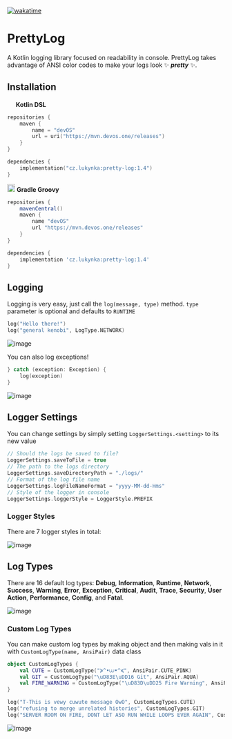 [![wakatime](https://wakatime.com/badge/github/LukynkaCZE/PrettyLog.svg)](https://wakatime.com/badge/github/LukynkaCZE/PrettyLog)

# PrettyLog

A Kotlin logging library focused on readability in console.
PrettyLog takes advantage of ANSI color codes to make your logs look ✨ ***pretty*** ✨.

## Installation

<img src="https://cdn.worldvectorlogo.com/logos/kotlin-2.svg" width="16px"></img>
**Kotlin DSL**
```kotlin
repositories {
    maven {
        name = "devOS"
        url = uri("https://mvn.devos.one/releases")
    }
}

dependencies {
    implementation("cz.lukynka:pretty-log:1.4")
}
```
<img src="https://github.com/LukynkaCZE/PrettyLog/assets/48604271/3293feca-7395-4100-8b61-257ba40dbe3c" width="18px"></img>
**Gradle Groovy**
```groovy
repositories {
    mavenCentral()
    maven {
        name "devOS"
        url "https://mvn.devos.one/releases"
    }
}

dependencies {
    implementation 'cz.lukynka:pretty-log:1.4'
}
```
## Logging
Logging is very easy, just call the `log(message, type)` method. `type` parameter is optional and defaults to `RUNTIME`
```kotlin
log("Hello there!")
log("general kenobi", LogType.NETWORK)
```
![image](https://github.com/LukynkaCZE/PrettyLog/assets/48604271/4052e4f2-6b69-4e95-a2ee-ba130615d82f)


You can also log exceptions!
```kotlin
} catch (exception: Exception) {
    log(exception)
}
```
![image](https://github.com/LukynkaCZE/PrettyLog/assets/48604271/a5268ff2-7736-43df-bfb0-2a82bfc6ecc3)

## Logger Settings
You can change settings by simply setting `LoggerSettings.<setting>` to its new value

```kotlin
// Should the logs be saved to file?
LoggerSettings.saveToFile = true
// The path to the logs directory
LoggerSettings.saveDirectoryPath = "./logs/"
// Format of the log file name
LoggerSettings.logFileNameFormat = "yyyy-MM-dd-Hms"
// Style of the logger in console
LoggerSettings.loggerStyle = LoggerStyle.PREFIX
```

### Logger Styles
There are 7 logger styles in total:

![image](https://github.com/LukynkaCZE/PrettyLog/assets/48604271/17c8ab17-3003-4c5a-a4dd-91c0b08203f8)

## Log Types
There are 16 default log types: **Debug**, **Information**, **Runtime**, **Network**, **Success**, **Warning**, **Error**, **Exception**, **Critical**, **Audit**, **Trace**, **Security**, **User Action**, **Performance**, **Config**, and **Fatal**.

![image](https://github.com/LukynkaCZE/PrettyLog/assets/48604271/ee41b3a2-b2af-4ba8-a5d5-cfb7410b1065)

### Custom Log Types
You can make custom log types by making object and then making vals in it with `CustomLogType(name, AnsiPair)` data class

```kotlin
object CustomLogTypes {
    val CUTE = CustomLogType("≽^•⩊•^≼", AnsiPair.CUTE_PINK)
    val GIT = CustomLogType("\uD83E\uDD16 Git", AnsiPair.AQUA)
    val FIRE_WARNING = CustomLogType("\uD83D\uDD25 Fire Warning", AnsiPair.ORANGE)
}
```
```kotlin
log("T-This is vewy cuwute message OwO", CustomLogTypes.CUTE)
log("refusing to merge unrelated histories", CustomLogTypes.GIT)
log("SERVER ROOM ON FIRE, DONT LET ASO RUN WHILE LOOPS EVER AGAIN", CustomLogTypes.FIRE_WARNING)
```

![image](https://github.com/LukynkaCZE/PrettyLog/assets/48604271/93f82bab-1ccc-470b-8827-cfe4a1409a55)

